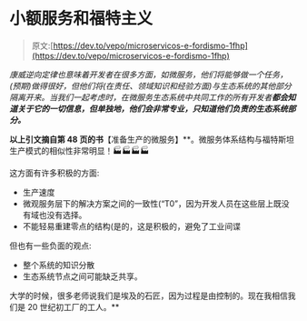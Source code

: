 # 小额服务和福特主义

> 原文:[https://dev.to/vepo/microservicos-e-fordismo-1fhp](https://dev.to/vepo/microservicos-e-fordismo-1fhp)

*康威逆向定律也意味着开发者在很多方面，如微服务，他们将能够做一个任务，(预期)做得很好，但他们将(在责任、领域知识和经验方面)与生态系统的其他部分隔离开来。当我们一起考虑时，在微服务生态系统中共同工作的所有开发者**都会知道关于它的一切信息，但单独地，他们会非常专业，只知道他们负责的生态系统部分。***

 **以上引文摘自第 48 页的书**【准备生产的微服务】**。微服务体系结构与福特斯坦生产模式的相似性非常明显！🏭🏭🏭🏭

这方面有许多积极的方面:

*   生产速度
*   微观服务层下的解决方案之间的一致性(“T0”，因为开发人员在这些层上既没有域也没有选择。
*   不能轻易重建零点的结构(是的，这是积极的，避免了工业间谍

但也有一些负面的观点:

*   整个系统的知识分散
*   生态系统节点之间可能缺乏共享。

大学的时候，很多老师说我们是埃及的石匠，因为过程是由控制的。现在我相信我们是 20 世纪初工厂的工人。**
